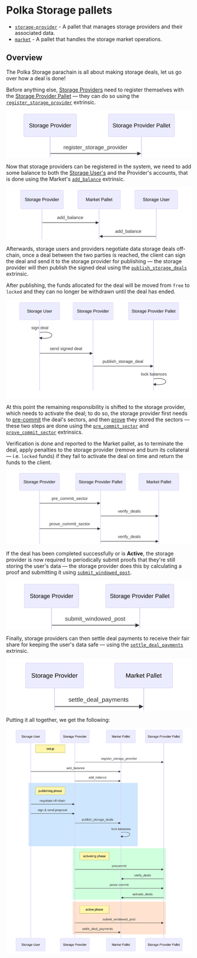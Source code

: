 # Polka Storage pallets

- [`storage-provider`](storage-provider.md) - A pallet that manages storage providers and their associated data.
- [`market`](market.md) - A pallet that handles the storage market operations.

## Overview

The Polka Storage parachain is all about making storage deals, let us go over how a deal is done!

Before anything else, [Storage Providers](../glossary.md#storage-provider) need to register themselves with the [Storage Provider Pallet](./storage-provider.md) — they can do so using the [`register_storage_provider`](./storage-provider.md#register_storage_provider) extrinsic.

<img src="../images/storage-provider/register_storage_provider.svg" alt="Storage Provider registration">

Now that storage providers can be registered in the system, we need to add some balance to both the
[Storage User's](../glossary.md#storage-user) and the Provider's accounts,
that is done using the Market's [`add_balance`](./market.md#add_balance) extrinsic.

<img src="../images/market/add_balance.svg" alt="Adding balance to Market accounts">

Afterwards, storage users and providers negotiate data storage deals off-chain,
once a deal between the two parties is reached, the client can sign the deal and send it to the storage provider for publishing
— the storage provider will then publish the signed deal using the [`publish_storage_deals`](market.md#publish_storage_deals) extrinsic.

After publishing, the funds allocated for the deal will be moved from `free` to `locked` and they can no longer be withdrawn until the deal has ended.

<img src="../images/market/publish_storage_deals.svg" alt="Publishing storage deals">

At this point the remaining responsibility is shifted to the storage provider, which needs to activate the deal;
to do so, the storage provider first needs to [pre-commit](./storage-provider.md#pre_commit_sector) the deal's sectors,
and then [prove](./storage-provider.md#prove_commit_sector) they stored the sectors — these two steps are done using the [`pre_commit_sector`](./storage-provider.md#pre_commit_sector) and [`prove_commit_sector`](./storage-provider.md#prove_commit_sector) extrinsics.

Verification is done and reported to the Market pallet, as to terminate the deal, apply penalties to the storage provider
(remove and burn its collateral — i.e. `locked` funds) if they fail to activate the deal on time and return the funds to the client.

<img src="../images/storage-provider/sector_activation.svg" alt="Deal activation">

If the deal has been completed successfully or is **Active**, the storage provider is now required to periodically submit proofs that they're still storing the user's data
— the storage provider does this by calculating a proof and submitting it using [`submit_windowed_post`](./storage-provider.md#submit_windowed_post).

<img src="../images/storage-provider/submit_windowed_post.svg" alt="Proving the data is still stored">

Finally, storage providers can then settle deal payments to receive their fair share for keeping the user's data safe — using the [`settle_deal_payments`](./market.md#settle_deal_payments) extrinsic.

<img src="../images/market/settle_deal_payments.svg" alt="Settling deal payments">

Putting it all together, we get the following:

<img src="../images/overview_flow.svg" alt="The described flow">


